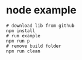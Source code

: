 # node example

```
# download lib from github
npm install
# run example
npm run p
# remove build folder
npm run clean
```
